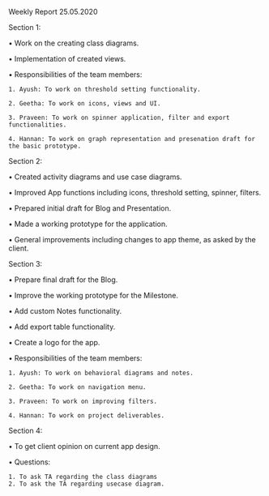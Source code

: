 Weekly Report                                                             25.05.2020


Section 1:

•	Work on the creating class diagrams. 

•	Implementation of created views.

•	Responsibilities of the team members:

	1. Ayush: To work on threshold setting functionality.

	2. Geetha: To work on icons, views and UI.

	3. Praveen: To work on spinner application, filter and export functionalities.

	4. Hannan: To work on graph representation and presenation draft for the basic prototype.


Section 2:

•	Created activity diagrams and use case diagrams. 

•	Improved App functions including icons, threshold setting, spinner, filters. 

•	Prepared initial draft for Blog and Presentation.

•	Made a working prototype for the application.

•	General improvements including changes to app theme, as asked by the client.


Section 3:

•	Prepare final draft for the Blog. 

•	Improve the working prototype for the Milestone.

•	Add custom Notes functionality.

•	Add export table functionality.

•	Create a logo for the app.  

•	Responsibilities of the team members:
	
	1. Ayush: To work on behavioral diagrams and notes. 

	2. Geetha: To work on navigation menu.

	3. Praveen: To work on improving filters.

	4. Hannan: To work on project deliverables.


Section 4:

•	To get client opinion on current app design. 

•	Questions:

	1. To ask TA regarding the class diagrams
	2. To ask the TA regarding usecase diagram.
	
